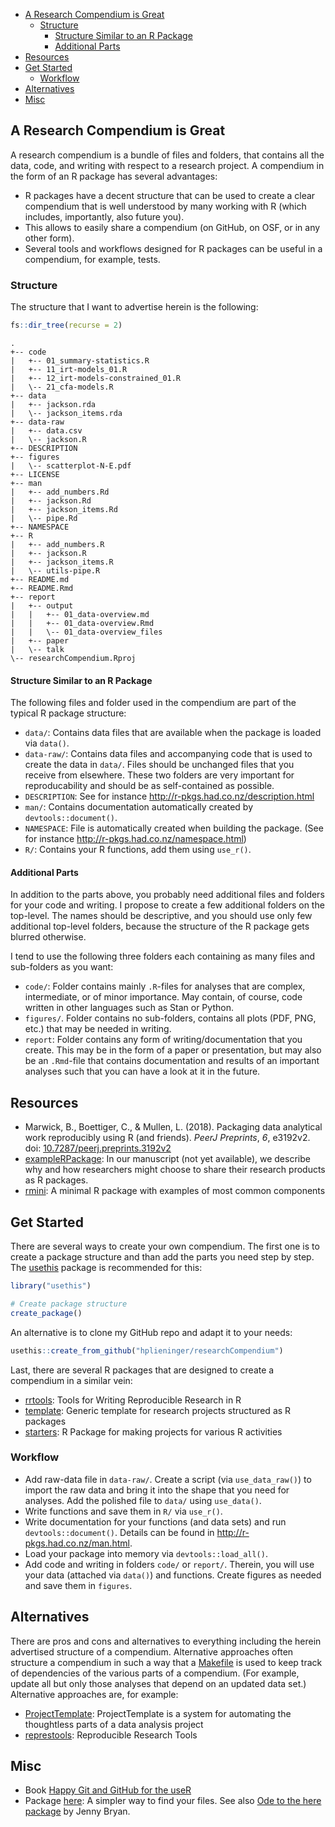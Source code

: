 
  - [A Research Compendium is Great](#a-research-compendium-is-great)
      - [Structure](#structure)
          - [Structure Similar to an R
            Package](#structure-similar-to-an-r-package)
          - [Additional Parts](#additional-parts)
  - [Resources](#resources)
  - [Get Started](#get-started)
      - [Workflow](#workflow)
  - [Alternatives](#alternatives)
  - [Misc](#misc)

<!-- README.md is generated from README.Rmd. Please edit that file -->

## A Research Compendium is Great

A research compendium is a bundle of files and folders, that contains
all the data, code, and writing with respect to a research project. A
compendium in the form of an R package has several advantages:

  - R packages have a decent structure that can be used to create a
    clear compendium that is well understood by many working with R
    (which includes, importantly, also future you).
  - This allows to easily share a compendium (on GitHub, on OSF, or in
    any other form).
  - Several tools and workflows designed for R packages can be useful in
    a compendium, for example, tests.

### Structure

The structure that I want to advertise herein is the following:

``` r
fs::dir_tree(recurse = 2)
```

    .
    +-- code
    |   +-- 01_summary-statistics.R
    |   +-- 11_irt-models_01.R
    |   +-- 12_irt-models-constrained_01.R
    |   \-- 21_cfa-models.R
    +-- data
    |   +-- jackson.rda
    |   \-- jackson_items.rda
    +-- data-raw
    |   +-- data.csv
    |   \-- jackson.R
    +-- DESCRIPTION
    +-- figures
    |   \-- scatterplot-N-E.pdf
    +-- LICENSE
    +-- man
    |   +-- add_numbers.Rd
    |   +-- jackson.Rd
    |   +-- jackson_items.Rd
    |   \-- pipe.Rd
    +-- NAMESPACE
    +-- R
    |   +-- add_numbers.R
    |   +-- jackson.R
    |   +-- jackson_items.R
    |   \-- utils-pipe.R
    +-- README.md
    +-- README.Rmd
    +-- report
    |   +-- output
    |   |   +-- 01_data-overview.md
    |   |   +-- 01_data-overview.Rmd
    |   |   \-- 01_data-overview_files
    |   +-- paper
    |   \-- talk
    \-- researchCompendium.Rproj

#### Structure Similar to an R Package

The following files and folder used in the compendium are part of the
typical R package structure:

  - `data/`: Contains data files that are available when the package is
    loaded via `data()`.
  - `data-raw/`: Contains data files and accompanying code that is used
    to create the data in `data/`. Files should be unchanged files that
    you receive from elsewhere. These two folders are very important for
    reproducability and should be as self-contained as possible.
  - `DESCRIPTION`: See for instance
    <http://r-pkgs.had.co.nz/description.html>
  - `man/`: Contains documentation automatically created by
    `devtools::document()`.
  - `NAMESPACE`: File is automatically created when building the
    package. (See for instance <http://r-pkgs.had.co.nz/namespace.html>)
  - `R/`: Contains your R functions, add them using `use_r()`.

#### Additional Parts

In addition to the parts above, you probably need additional files and
folders for your code and writing. I propose to create a few additional
folders on the top-level. The names should be descriptive, and you
should use only few additional top-level folders, because the structure
of the R package gets blurred otherwise.

I tend to use the following three folders each containing as many files
and sub-folders as you want:

  - `code/`: Folder contains mainly `.R`-files for analyses that are
    complex, intermediate, or of minor importance. May contain, of
    course, code written in other languages such as Stan or Python.
  - `figures/`. Folder contains no sub-folders, contains all plots (PDF,
    PNG, etc.) that may be needed in writing.
  - `report`: Folder contains any form of writing/documentation that you
    create. This may be in the form of a paper or presentation, but may
    also be an `.Rmd`-file that contains documentation and results of an
    important analyses such that you can have a look at it in the
    future.

## Resources

  - Marwick, B., Boettiger, C., & Mullen, L. (2018). Packaging data
    analytical work reproducibly using R (and friends). *PeerJ
    Preprints*, *6*, e3192v2. doi:
    [10.7287/peerj.preprints.3192v2](https://doi.org/10.7287/peerj.preprints.3192v2)
  - [exampleRPackage](https://github.com/mvuorre/exampleRPackage): In
    our manuscript (not yet available), we describe why and how
    researchers might choose to share their research products as R
    packages.
  - [rmini](https://github.com/yihui/rmini): A minimal R package with
    examples of most common components

## Get Started

There are several ways to create your own compendium. The first one is
to create a package structure and than add the parts you need step by
step. The [usethis](https://usethis.r-lib.org/index.html) package is
recommended for this:

``` r
library("usethis")

# Create package structure
create_package()
```

An alternative is to clone my GitHub repo and adapt it to your needs:

``` r
usethis::create_from_github("hplieninger/researchCompendium")
```

Last, there are several R packages that are designed to create a
compendium in a similar vein:

  - [rrtools](https://github.com/benmarwick/rrtools): Tools for Writing
    Reproducible Research in R
  - [template](https://github.com/Pakillo/template): Generic template
    for research projects structured as R packages
  - [starters](https://github.com/lockedata/starters): R Package for
    making projects for various R activities

### Workflow

  - Add raw-data file in `data-raw/`. Create a script (via
    `use_data_raw()`) to import the raw data and bring it into the shape
    that you need for analyses. Add the polished file to `data/` using
    `use_data()`.
  - Write functions and save them in `R/` via `use_r()`.
  - Write documentation for your functions (and data sets) and run
    `devtools::document()`. Details can be found in
    <http://r-pkgs.had.co.nz/man.html>.
  - Load your package into memory via `devtools::load_all()`.
  - Add code and writing in folders `code/` or `report/`. Therein, you
    will use your data (attached via `data()`) and functions. Create
    figures as needed and save them in `figures`.

## Alternatives

There are pros and cons and alternatives to everything including the
herein advertised structure of a compendium. Alternative approaches
often structure a compendium in such a way that a
[Makefile](https://en.wikipedia.org/wiki/Make_\(software\)) is used to
keep track of dependencies of the various parts of a compendium. (For
example, update all but only those analyses that depend on an updated
data set.) Alternative approaches are, for example:

  - [ProjectTemplate](http://projecttemplate.net/): ProjectTemplate is a
    system for automating the thoughtless parts of a data analysis
    project
  - [represtools](https://github.com/PirateGrunt/represtools):
    Reproducible Research Tools

## Misc

  - Book [Happy Git and GitHub for the useR](https://happygitwithr.com/)
  - Package [here](https://here.r-lib.org/): A simpler way to find your
    files. See also [Ode to the here
    package](https://github.com/jennybc/here_here) by Jenny Bryan.
